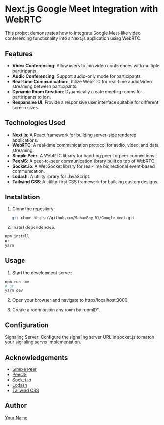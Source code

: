 # Next.js Google Meet Integration with WebRTC

This project demonstrates how to integrate Google Meet-like video conferencing functionality into a Next.js application using WebRTC.

## Features

- **Video Conferencing**: Allow users to join video conferences with multiple participants.
- **Audio Conferencing**: Support audio-only mode for participants.
- **Real-time Communication**: Utilize WebRTC for real-time audio/video streaming between participants.
- **Dynamic Room Creation**: Dynamically create meeting rooms for participants to join.
- **Responsive UI**: Provide a responsive user interface suitable for different screen sizes.

## Technologies Used

- **Next.js**: A React framework for building server-side rendered applications.
- **WebRTC**: A real-time communication protocol for audio, video, and data streaming.
- **Simple Peer**: A WebRTC library for handling peer-to-peer connections.
- **PeerJS**: A peer-to-peer communication library built on top of WebRTC.
- **Socket.io**: A WebSocket library for real-time bidirectional event-based communication.
- **Lodash**: A utility library for JavaScript.
- **Tailwind CSS**: A utility-first CSS framework for building custom designs.

## Installation

1. Clone the repository:

```bash
   git clone https://github.com/SohamRoy-01/Google-meet.git
```
2. Install dependencies:

```bash
npm install
or
yarn
```
## Usage

1. Start the development server:

```bash
npm run dev
# or
yarn dev
```
2. Open your browser and navigate to http://localhost:3000.

3. Create a room or join any room by roomID".

## Configuration

Signaling Server: Configure the signaling server URL in socket.js to match your signaling server implementation.

## Acknowledgements

- [Simple Peer](https://github.com/feross/simple-peer)
- [PeerJS](https://peerjs.com/)
- [Socket.io](https://socket.io/)
- [Lodash](https://lodash.com/)
- [Tailwind CSS](https://tailwindcss.com/)


## Author

[Your Name](https://portfolio-self-sigma-93.vercel.app/)
